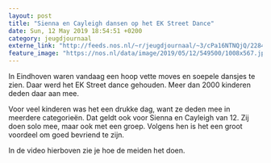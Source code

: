```yaml
---
layout: post
title: "Sienna en Cayleigh dansen op het EK Street Dance"
date: Sun, 12 May 2019 18:54:51 +0200
category: jeugdjournaal
externe_link: "http://feeds.nos.nl/~r/jeugdjournaal/~3/cPa16NTNQjQ/2284318"
feature_image: "https://nos.nl/data/image/2019/05/12/549500/1008x567.jpg"
---
```


<p>In Eindhoven waren vandaag een hoop vette moves en soepele dansjes te zien. Daar werd het EK Street dance gehouden. Meer dan 2000 kinderen deden daar aan mee.</p>
<p>Voor veel kinderen was het een drukke dag, want ze deden mee in meerdere categorieën. Dat geldt ook voor Sienna en Cayleigh van 12. Zij doen solo mee, maar ook met een groep. Volgens hen is het een groot voordeel om goed bevriend te zijn.</p>
<p>In de video hierboven zie je hoe de meiden het doen. </p><img src="http://feeds.feedburner.com/~r/jeugdjournaal/~4/cPa16NTNQjQ" height="1" width="1" alt=""/>
